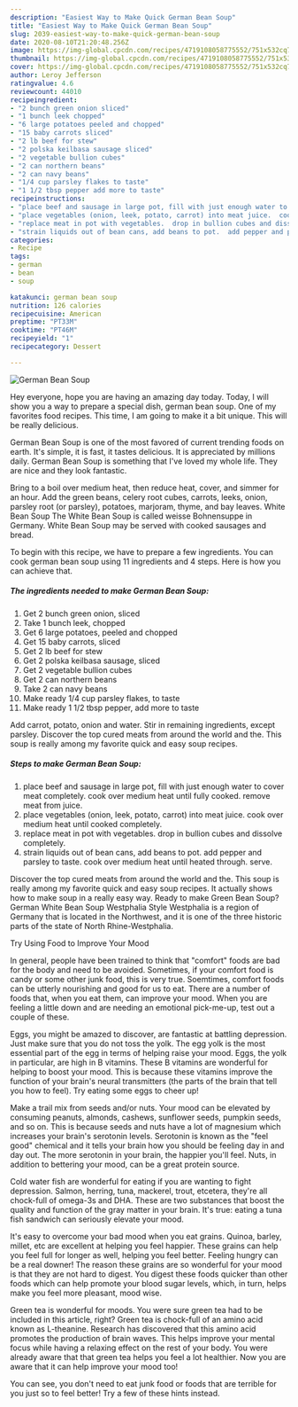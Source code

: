 ```yaml
---
description: "Easiest Way to Make Quick German Bean Soup"
title: "Easiest Way to Make Quick German Bean Soup"
slug: 2039-easiest-way-to-make-quick-german-bean-soup
date: 2020-08-10T21:20:48.256Z
image: https://img-global.cpcdn.com/recipes/4719108058775552/751x532cq70/german-bean-soup-recipe-main-photo.jpg
thumbnail: https://img-global.cpcdn.com/recipes/4719108058775552/751x532cq70/german-bean-soup-recipe-main-photo.jpg
cover: https://img-global.cpcdn.com/recipes/4719108058775552/751x532cq70/german-bean-soup-recipe-main-photo.jpg
author: Leroy Jefferson
ratingvalue: 4.6
reviewcount: 44010
recipeingredient:
- "2 bunch green onion sliced"
- "1 bunch leek chopped"
- "6 large potatoes peeled and chopped"
- "15 baby carrots sliced"
- "2 lb beef for stew"
- "2 polska keilbasa sausage sliced"
- "2 vegetable bullion cubes"
- "2 can northern beans"
- "2 can navy beans"
- "1/4 cup parsley flakes to taste"
- "1 1/2 tbsp pepper add more to taste"
recipeinstructions:
- "place beef and sausage in large pot, fill with just enough water to cover meat completely.  cook over medium heat until fully cooked.  remove meat from juice."
- "place vegetables (onion, leek, potato, carrot) into meat juice.  cook over medium heat until cooked completely."
- "replace meat in pot with vegetables.  drop in bullion cubes and dissolve completely."
- "strain liquids out of bean cans, add beans to pot.  add pepper and parsley to taste.  cook over medium heat until heated through.  serve."
categories:
- Recipe
tags:
- german
- bean
- soup

katakunci: german bean soup 
nutrition: 126 calories
recipecuisine: American
preptime: "PT33M"
cooktime: "PT46M"
recipeyield: "1"
recipecategory: Dessert

---
```



![German Bean Soup](https://img-global.cpcdn.com/recipes/4719108058775552/751x532cq70/german-bean-soup-recipe-main-photo.jpg)

Hey everyone, hope you are having an amazing day today. Today, I will show you a way to prepare a special dish, german bean soup. One of my favorites food recipes. This time, I am going to make it a bit unique. This will be really delicious.

German Bean Soup is one of the most favored of current trending foods on earth. It's simple, it is fast, it tastes delicious. It is appreciated by millions daily. German Bean Soup is something that I've loved my whole life. They are nice and they look fantastic.

Bring to a boil over medium heat, then reduce heat, cover, and simmer for an hour. Add the green beans, celery root cubes, carrots, leeks, onion, parsley root (or parsley), potatoes, marjoram, thyme, and bay leaves. White Bean Soup The White Bean Soup is called weisse Bohnensuppe in Germany. White Bean Soup may be served with cooked sausages and bread.


To begin with this recipe, we have to prepare a few ingredients. You can cook german bean soup using 11 ingredients and 4 steps. Here is how you can achieve that.

<!--inarticleads1-->

##### The ingredients needed to make German Bean Soup:

1. Get 2 bunch green onion, sliced
1. Take 1 bunch leek, chopped
1. Get 6 large potatoes, peeled and chopped
1. Get 15 baby carrots, sliced
1. Get 2 lb beef for stew
1. Get 2 polska keilbasa sausage, sliced
1. Get 2 vegetable bullion cubes
1. Get 2 can northern beans
1. Take 2 can navy beans
1. Make ready 1/4 cup parsley flakes, to taste
1. Make ready 1 1/2 tbsp pepper, add more to taste


Add carrot, potato, onion and water. Stir in remaining ingredients, except parsley. Discover the top cured meats from around the world and the. This soup is really among my favorite quick and easy soup recipes. 

<!--inarticleads2-->

##### Steps to make German Bean Soup:

1. place beef and sausage in large pot, fill with just enough water to cover meat completely.  cook over medium heat until fully cooked.  remove meat from juice.
1. place vegetables (onion, leek, potato, carrot) into meat juice.  cook over medium heat until cooked completely.
1. replace meat in pot with vegetables.  drop in bullion cubes and dissolve completely.
1. strain liquids out of bean cans, add beans to pot.  add pepper and parsley to taste.  cook over medium heat until heated through.  serve.


Discover the top cured meats from around the world and the. This soup is really among my favorite quick and easy soup recipes. It actually shows how to make soup in a really easy way. Ready to make Green Bean Soup? German White Bean Soup Westphalia Style Westphalia is a region of Germany that is located in the Northwest, and it is one of the three historic parts of the state of North Rhine-Westphalia. 

Try Using Food to Improve Your Mood


In general, people have been trained to think that "comfort" foods are bad for the body and need to be avoided. Sometimes, if your comfort food is candy or some other junk food, this is very true. Soemtimes, comfort foods can be utterly nourishing and good for us to eat. There are a number of foods that, when you eat them, can improve your mood. When you are feeling a little down and are needing an emotional pick-me-up, test out a couple of these.

Eggs, you might be amazed to discover, are fantastic at battling depression. Just make sure that you do not toss the yolk. The egg yolk is the most essential part of the egg in terms of helping raise your mood. Eggs, the yolk in particular, are high in B vitamins. These B vitamins are wonderful for helping to boost your mood. This is because these vitamins improve the function of your brain's neural transmitters (the parts of the brain that tell you how to feel). Try eating some eggs to cheer up!

Make a trail mix from seeds and/or nuts. Your mood can be elevated by consuming peanuts, almonds, cashews, sunflower seeds, pumpkin seeds, and so on. This is because seeds and nuts have a lot of magnesium which increases your brain's serotonin levels. Serotonin is known as the "feel good" chemical and it tells your brain how you should be feeling day in and day out. The more serotonin in your brain, the happier you'll feel. Nuts, in addition to bettering your mood, can be a great protein source.

Cold water fish are wonderful for eating if you are wanting to fight depression. Salmon, herring, tuna, mackerel, trout, etcetera, they're all chock-full of omega-3s and DHA. These are two substances that boost the quality and function of the gray matter in your brain. It's true: eating a tuna fish sandwich can seriously elevate your mood. 

It's easy to overcome your bad mood when you eat grains. Quinoa, barley, millet, etc are excellent at helping you feel happier. These grains can help you feel full for longer as well, helping you feel better. Feeling hungry can be a real downer! The reason these grains are so wonderful for your mood is that they are not hard to digest. You digest these foods quicker than other foods which can help promote your blood sugar levels, which, in turn, helps make you feel more pleasant, mood wise.

Green tea is wonderful for moods. You were sure green tea had to be included in this article, right? Green tea is chock-full of an amino acid known as L-theanine. Research has discovered that this amino acid promotes the production of brain waves. This helps improve your mental focus while having a relaxing effect on the rest of your body. You were already aware that that green tea helps you feel a lot healthier. Now you are aware that it can help improve your mood too!

You can see, you don't need to eat junk food or foods that are terrible for you just so to feel better! Try  a few  of  these  hints  instead.

